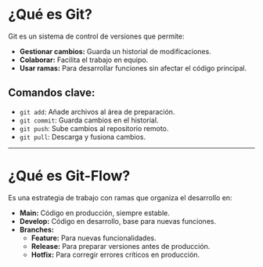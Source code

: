# ¿Qué es Git?

Git es un sistema de control de versiones que permite:

- **Gestionar cambios:** Guarda un historial de modificaciones.
- **Colaborar:** Facilita el trabajo en equipo.
- **Usar ramas:** Para desarrollar funciones sin afectar el código principal.

## Comandos clave:
- `git add`: Añade archivos al área de preparación.
- `git commit`: Guarda cambios en el historial.
- `git push`: Sube cambios al repositorio remoto.
- `git pull`: Descarga y fusiona cambios.

---

# ¿Qué es Git-Flow?

Es una estrategia de trabajo con ramas que organiza el desarrollo en:

- **Main:** Código en producción, siempre estable.
- **Develop:** Código en desarrollo, base para nuevas funciones.
- **Branches:**
  - **Feature:** Para nuevas funcionalidades.
  - **Release:** Para preparar versiones antes de producción.
  - **Hotfix:** Para corregir errores críticos en producción.
